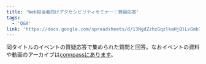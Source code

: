 ```yaml
---
title: 'Web担当者向けアクセシビリティセミナー：質疑応答'
tags:
  - 'Q&A'
link: 'https://docs.google.com/spreadsheets/d/13NgdZzhzGqzlkaHjQlLvGmb75TflmhEap-vrnPTZogg/edit?usp=sharing'
---
```


同タイトルのイベントの質疑応答で集められた質問と回答。なおイベントの資料や動画のアーカイブは[connpassにあります](https://connpass.com/event/22195/)。